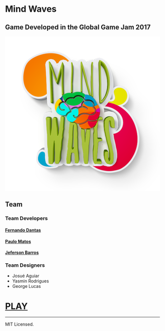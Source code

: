 # Mind Waves

## Game Developed in the Global Game Jam 2017

![GitHub Logo](/sprites/Banner.png)

## Team

### Team Developers

####  [Fernando Dantas](https://github.com/fernandodantasfilho)
####  [Paulo Matos](https://github.com/jrmatos)
####  [Jeferson Barros](https://github.com/jbalves)
  
### Team Designers

  * Josué Aguiar
  * Yasmin Rodrigues
  * George Lucas
  
# [PLAY](https://jrmatos.github.io/mind-waves)

--------------------------
MIT Licensed.

